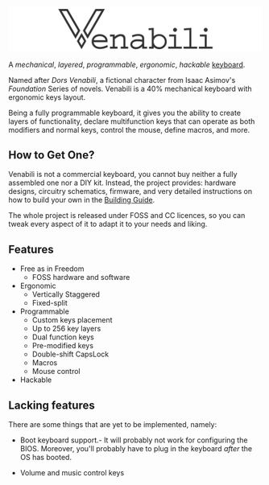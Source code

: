 ![](./img/logo_margin.png)

A *mechanical*, *layered*, *programmable*, *ergonomic*, *hackable*
[keyboard](http://venabili.sillybytes.net).

Named after *Dors Venabili*, a fictional character from Isaac Asimov's
*Foundation* Series of novels. Venabili is a 40% mechanical keyboard with
ergonomic keys layout.

Being a fully programmable keyboard, it gives you the ability to create layers
of functionality, declare multifunction keys that can operate as both modifiers
and normal keys, control the mouse, define macros, and more.


## How to Get One?

Venabili is not a commercial keyboard, you cannot buy neither a fully assembled
one nor a DIY kit. Instead, the project provides: hardware designs, circuitry
schematics, firmware, and very detailed instructions on how to build your own in
the [Building Guide](building.md).

The whole project is released under FOSS and CC licences, so you can tweak every
aspect of it to adapt it to your needs and liking.


## Features

- Free as in Freedom
    - FOSS hardware and software
- Ergonomic
    - Vertically Staggered
    - Fixed-split
- Programmable
    - Custom keys placement
    - Up to 256 key layers
    - Dual function keys
    - Pre-modified keys
    - Double-shift CapsLock
    - Macros
    - Mouse control
- Hackable


## Lacking features

There are some things that are yet to be implemented, namely:

- Boot keyboard support.- It will probably not work for configuring the BIOS.
  Moreover, you'll probably have to plug in the keyboard *after* the OS has
  booted.

- Volume and music control keys
